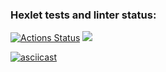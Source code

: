 ### Hexlet tests and linter status:
[![Actions Status](https://github.com/CodeCrafter39/frontend-project-44/actions/workflows/hexlet-check.yml/badge.svg)](https://github.com/CodeCrafter39/frontend-project-44/actions)
<a href="https://codeclimate.com/github/CodeCrafter39/frontend-project-44/maintainability"><img src="https://api.codeclimate.com/v1/badges/4dad81b146e5d00c4494/maintainability" /></a>

[![asciicast](https://asciinema.org/a/xQ1ZpJaqpGNFXqd0uvo2fI0yl.svg)](https://asciinema.org/a/xQ1ZpJaqpGNFXqd0uvo2fI0yl)

